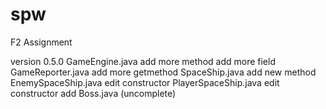 # spw
F2 Assignment

version 0.5.0
GameEngine.java add more method
		add more field
GameReporter.java add  more getmethod
SpaceShip.java add new method
EnemySpaceShip.java edit constructor
PlayerSpaceShip.java edit constructor
add Boss.java (uncomplete)


